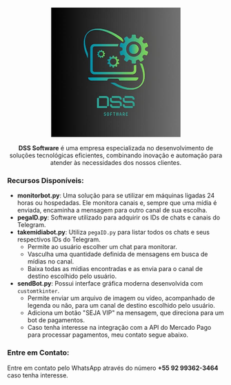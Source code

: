<p align="center">
  <img src="https://github.com/davisoares091200/MonitorChannelsProject/blob/main/foto.jpeg" alt="Logo da Empresa" width="300">
</p>

<p align="center">
  <strong>DSS Software</strong> é uma empresa especializada no desenvolvimento de soluções tecnológicas eficientes, combinando inovação e automação para atender às necessidades dos nossos clientes.
</p>

### Recursos Disponíveis:

- **monitorbot.py**: Uma solução para se utilizar em máquinas ligadas 24 horas ou hospedadas. Ele monitora canais e, sempre que uma mídia é enviada, encaminha a mensagem para outro canal de sua escolha.
- **pegaID.py**: Software utilizado para adquirir os IDs de chats e canais do Telegram.
- **takemidiabot.py**: Utiliza `pegaID.py` para listar todos os chats e seus respectivos IDs do Telegram. 
  - Permite ao usuário escolher um chat para monitorar. 
  - Vasculha uma quantidade definida de mensagens em busca de mídias no canal.
  - Baixa todas as mídias encontradas e as envia para o canal de destino escolhido pelo usuário.
- **sendBot.py**: Possui interface gráfica moderna desenvolvida com `customtkinter`. 
  - Permite enviar um arquivo de imagem ou vídeo, acompanhado de legenda ou não, para um canal de destino escolhido pelo usuário.
  - Adiciona um botão "SEJA VIP" na mensagem, que direciona para um bot de pagamentos.
  - Caso tenha interesse na integração com a API do Mercado Pago para processar pagamentos, meu contato segue abaixo.

### Entre em Contato:
Entre em contato pelo WhatsApp através do número **+55 92 99362-3464** caso tenha interesse.
